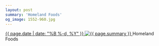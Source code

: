 ```yaml
---
layout: post
summary: 'Homeland Foods'
og_image: 1552-960.jpg
---
```


<p>
 <time>
  <a href="/1552">
   {{ page.date | date: "%B %-d, %Y" }}
  </a>
 </time>
 <a href="/1552">
  <img alt="{{ page.summary }}" data-taken="12/20/2021" sizes="(min-width: 700px) 50vw, calc(100vw - 2rem)" src="{{ site.assets_url }}/1552-480.jpg" srcset="{{ site.assets_url }}/1552-240.jpg 240w, {{ site.assets_url }}/1552-480.jpg 480w, {{ site.assets_url }}/1552-720.jpg 720w, {{ site.assets_url }}/1552-960.jpg 960w"/>
 </a>
 <span>
  Homeland Foods
 </span>
</p>
